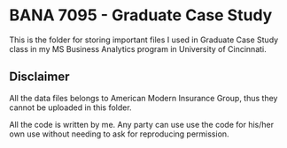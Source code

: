 # BANA 7095 - Graduate Case Study

This is the folder for storing important files I used in Graduate Case Study class in my MS Business Analytics program in University of Cincinnati.

## Disclaimer

All the data files belongs to American Modern Insurance Group, thus they cannot be uploaded in this folder.

All the code is written by me. Any party can use use the code for his/her own use without needing to ask for reproducing permission.
